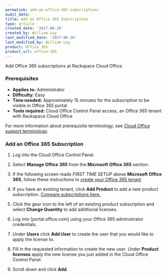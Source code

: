 ```yaml
---
permalink: add-an-office-365-subscription/
audit_date:
title: Add an Office 365 Subscription
type: article
created_date: '2017-06-26'
created_by: William Loy
last_modified_date: '2017-06-26'
last_modified_by: William Loy
product: Office 365
product_url: office-365
---
```

Add Office 365 subscriptions at Rackspace Cloud Office.

### Prerequisites

- **Applies to:** Administrator
- **Difficulty:** Easy
- **Time needed:** Approximately 15 minutes for the subscription to be visible in Office 365 portal
- **Tools required:** Cloud Office Control Panel access, an Office 365 tenant with Rackspace Cloud Office

For more information about prerequisite terminology, see [Cloud Office support terminology](/how-to/cloud-office-support-terminology/).


### Add an Office 365 Subscription

1. Log into the Cloud Office Control Panel.
2. Select **Manage Office 365** from the **Microsoft Office 365** section.

    <!--add screen shot file AddO365subscriptionSC1.png-->

3. If the following screen reads *FIRST TIME SETUP* above **Microsoft Office 365**, follow these instructions to [create your Office 365 tenant](/how-to/office-365/#create-your-tenant-id/)
4. If you have an existing tenant, click **Add Product** to add a new product subscription. [Compare subscriptions here.](https://www.rackspace.com/office-365/pick-your-plan).

    <!--add screen shot file AddO365subscriptionSC2.png-->

5. Click the gear icon to the left of an existing product subscription and select **Change Quantity** to add additional licenses.

    <!--add screen shot file AddO365subscriptionSC3.png-->

6. Log into [portal.office.com] using your Office 365 administrator credentials.

7. Under **Users** click **Add User** to create the user that you would like to apply the license to.

    <!--add screen shot file AddO365subscriptionSC4.png-->

8. Fill in the requested information to create the new user. Under **Product licenses** apply the new license you just added in the Cloud Office Control Panel.

    <!--add screen shot file AddO365subscriptionSC5.png-->

9. Scroll down and click **Add**.
